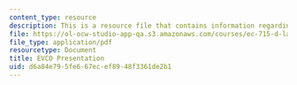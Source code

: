 ```yaml
---
content_type: resource
description: This is a resource file that contains information regarding EVCO presentation.
file: https://ol-ocw-studio-app-qa.s3.amazonaws.com/courses/ec-715-d-lab-disseminating-innovations-for-the-common-good-spring-2007/d6a84e795fe667ecef8948f3361de2b1_MITEC_715S07_evco_pre.pdf
file_type: application/pdf
resourcetype: Document
title: EVCO Presentation
uid: d6a84e79-5fe6-67ec-ef89-48f3361de2b1
---
```

